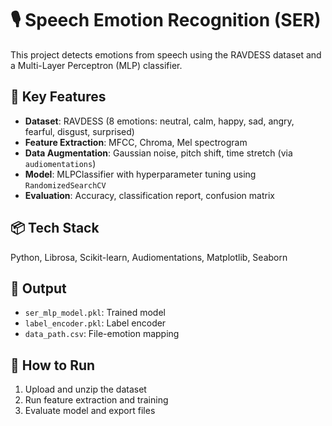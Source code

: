# 🎙️ Speech Emotion Recognition (SER)

This project detects emotions from speech using the RAVDESS dataset and a Multi-Layer Perceptron (MLP) classifier.

## 📌 Key Features
- **Dataset**: RAVDESS (8 emotions: neutral, calm, happy, sad, angry, fearful, disgust, surprised)  
- **Feature Extraction**: MFCC, Chroma, Mel spectrogram  
- **Data Augmentation**: Gaussian noise, pitch shift, time stretch (via `audiomentations`)  
- **Model**: MLPClassifier with hyperparameter tuning using `RandomizedSearchCV`  
- **Evaluation**: Accuracy, classification report, confusion matrix  

## 📦 Tech Stack
Python, Librosa, Scikit-learn, Audiomentations, Matplotlib, Seaborn

## 📁 Output
- `ser_mlp_model.pkl`: Trained model  
- `label_encoder.pkl`: Label encoder  
- `data_path.csv`: File-emotion mapping  

## 🚀 How to Run
1. Upload and unzip the dataset  
2. Run feature extraction and training  
3. Evaluate model and export files  

